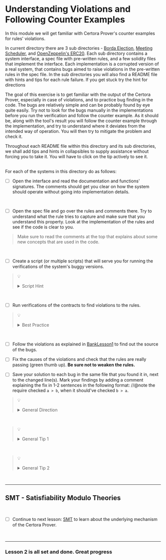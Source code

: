 # Understanding Violations and Following Counter Examples

In this module we will get familiar with Certora Prover's counter examples for rules' violations.

In current directory there are 3 sub directories - [Borda Election](Borda), [Meeting Scheduler](MeetingScheduler), and [OpenZeppelin's ERC20](ERC20).
Each sub directory contains a system interface, a spec file with pre-written rules, and a few solidity files that implement the interface.
Each implementation is a corrupted version of a real system, that contains bugs aimed to raise violations in the pre-written rules in the spec file.
In the sub directories you will also find a README file with hints and tips for each rule failure. If you get stuck try the hint for directions

The goal of this exercise is to get familiar with the output of the Certora Prover, especially in case of violations, and to practice bug finding in the code.
The bugs are relatively simple and can be probably found by eye quite easily. Try not to look for the bugs manually in the implementations before you run the verification and follow the counter example. As it should be, along with the tool's result you will follow the counter example through the implementation, and try to understand where it deviates from the intended way of operation. You will then try to mitigate the problem and check it.

Throughout each README file within this directory and its sub directories, we shall add tips and hints in collapsibles to supply assistance without forcing you to take it. You will have to click on the tip actively to see it.

</br>
For each of the systems in this directory do as follows:

</br>

- [ ] Open the interface and read the documentation and functions' signatures. The comments should get you clear on how the system should operate without going into implementation details.

</br>

- [ ] Open the spec file and go over the rules and comments there. Try to understand what the rule tries to capture and make sure that you understand this property. Look at the implementation of the rules and see if the code is clear to you.

> Make sure to read the comments at the top that explains about some new concepts that are used in the code.

</br>

- [ ] Create a script (or multiple scripts) that will serve you for running the verifications of the system's buggy versions.

> :bulb:
> <details>
>  <summary>Script Hint</summary>
>  Craft your script wisely - use the `--rule` to filter out information that isn't of your interest.
></details>

</br>

- [ ] Run verifications of the contracts to find violations to the rules.

> :bulb:
> <details>
>  <summary>Best Practice</summary>
>  First run the <b>entire spec</b> file against the contract you are investigating. This way you'll see which rules you need to focus on. Later you can specify a specific rule to run the contract against to save run time.
></details>

</br>

- [ ] Follow the violations as explained in [BankLesson1](../01.Lesson_GettingStarted/BankLesson1) to find out the source of the bugs.

- [ ] Fix the causes of the violations and check that the rules are really passing (green thumb up). **Be sure not to weaken the rules.**

- [ ] Save your solution to each bug in the same file that you found it in, next to the changed line(s). Mark your findings by adding a comment explaining the fix in 1-2 sentences in the following format: //@note the require checked `a > b`, when it should've checked `b > a`.

> :bulb:
> <details>
>  <summary>General Direction</summary>
>  Most of the bugs are in the solidity contracts, i.e. the rules are passing correctly on the "fixed version" of the code that was corrupted for this exercise.
> However, in a few specific cases, the specifications were tempered with, i.e. the rules will fail on the "fixed version" as well.
></details>

</br>

> :bulb:
> <details>
>  <summary>General Tip 1</summary>
> In the spec file - Try assigning variables instead of having direct function calls in expressions. By assigning variables the call trace becomes clearer and the variables' section volunteers more information.
></details>

</br>

> :bulb:
> <details>
>  <summary>General Tip 2</summary>
> In the spec file - Try breaking complex expressions to achieve code readability and a more simplified call trace.
></details>

</br>

---

## SMT - Satisfiability Modulo Theories

</br>

- [ ] Continue to next lesson: [SMT](../03.Lesson_SMT) to learn about the underlying mechanism of the Certora Prover.

</br>

---

### Lesson 2 is all set and done. Great progress
